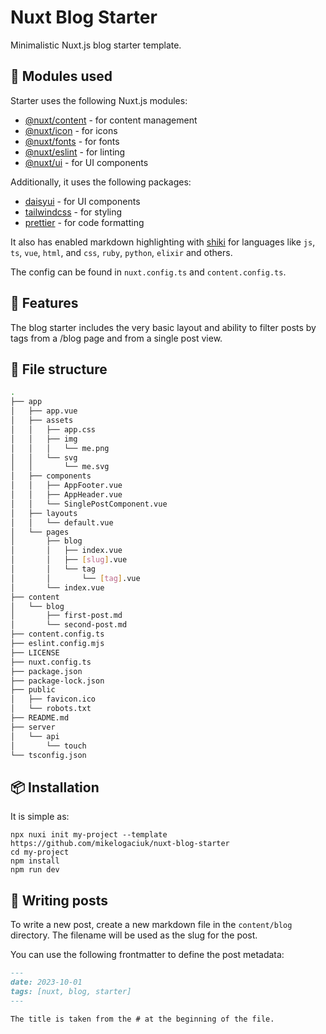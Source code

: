 # Nuxt Blog Starter

Minimalistic Nuxt.js blog starter template.

## 🚀 Modules used

Starter uses the following Nuxt.js modules:

- [@nuxt/content](https://content.nuxtjs.org/) - for content management
- [@nuxt/icon](https://nuxt.com/modules/icon) - for icons
- [@nuxt/fonts](https://nuxt.com/modules/fonts) - for fonts
- [@nuxt/eslint](https://nuxt.com/modules/eslint) - for linting
- [@nuxt/ui](https://nuxt.com/modules/ui) - for UI components

Additionally, it uses the following packages:

- [daisyui](https://daisyui.com/) - for UI components
- [tailwindcss](https://tailwindcss.com/) - for styling
- [prettier](https://prettier.io/) - for code formatting

It also has enabled markdown highlighting with [shiki](https://shiki.matsu.io/) for languages like `js`, `ts`, `vue`, `html`, and `css`, `ruby`, `python`, `elixir` and others.

The config can be found in `nuxt.config.ts` and `content.config.ts`.

## 📖 Features

The blog starter includes the very basic layout and ability to filter posts by tags from a /blog page and from a single post view.

## 🌳 File structure

```bash
.
├── app
│   ├── app.vue
│   ├── assets
│   │   ├── app.css
│   │   ├── img
│   │   │   └── me.png
│   │   └── svg
│   │       └── me.svg
│   ├── components
│   │   ├── AppFooter.vue
│   │   ├── AppHeader.vue
│   │   └── SinglePostComponent.vue
│   ├── layouts
│   │   └── default.vue
│   └── pages
│       ├── blog
│       │   ├── index.vue
│       │   ├── [slug].vue
│       │   └── tag
│       │       └── [tag].vue
│       └── index.vue
├── content
│   └── blog
│       ├── first-post.md
│       └── second-post.md
├── content.config.ts
├── eslint.config.mjs
├── LICENSE
├── nuxt.config.ts
├── package.json
├── package-lock.json
├── public
│   ├── favicon.ico
│   └── robots.txt
├── README.md
├── server
│   └── api
│       └── touch
└── tsconfig.json
```

## 📦 Installation

It is simple as:

```shell
npx nuxi init my-project --template https://github.com/mikelogaciuk/nuxt-blog-starter
cd my-project
npm install
npm run dev
```

## 📝 Writing posts

To write a new post, create a new markdown file in the `content/blog` directory. The filename will be used as the slug for the post.

You can use the following frontmatter to define the post metadata:

```markdown
---
date: 2023-10-01
tags: [nuxt, blog, starter]
---

The title is taken from the # at the beginning of the file.
